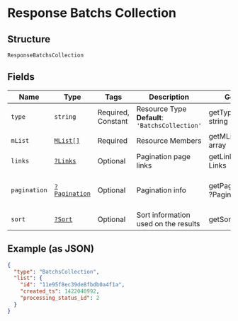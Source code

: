 
# Response Batchs Collection

## Structure

`ResponseBatchsCollection`

## Fields

| Name | Type | Tags | Description | Getter | Setter |
|  --- | --- | --- | --- | --- | --- |
| `type` | `string` | Required, Constant | Resource Type<br>**Default**: `'BatchsCollection'` | getType(): string | setType(string type): void |
| `mList` | [`MList[]`](../../doc/models/m-list.md) | Required | Resource Members | getMList(): array | setMList(array mList): void |
| `links` | [`?Links`](../../doc/models/links.md) | Optional | Pagination page links | getLinks(): ?Links | setLinks(?Links links): void |
| `pagination` | [`?Pagination`](../../doc/models/pagination.md) | Optional | Pagination info | getPagination(): ?Pagination | setPagination(?Pagination pagination): void |
| `sort` | [`?Sort`](../../doc/models/sort.md) | Optional | Sort information used on the results | getSort(): ?Sort | setSort(?Sort sort): void |

## Example (as JSON)

```json
{
  "type": "BatchsCollection",
  "list": {
    "id": "11e95f8ec39de8fbdb0a4f1a",
    "created_ts": 1422040992,
    "processing_status_id": 2
  }
}
```

